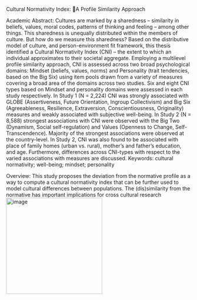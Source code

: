 Cultural Normativity Index: A Profile Similarity Approach

Academic Abstract:
Cultures are marked by a sharedness – similarity in beliefs, values, moral codes, patterns
of thinking and feeling – among other things. This sharedness is unequally distributed within the
members of culture. But how do we measure this sharedness? Based on the distributive model of
culture, and person-environment fit framework, this thesis identified a Cultural Normativity
Index (CNI) – the extent to which an individual approximates to their societal aggregate.
Employing a multilevel profile similarity approach, CNI is assessed across two broad
psychological domains: Mindset (beliefs, values, norms) and Personality (trait tendencies, based
on the Big Six) using item pools drawn from a variety of measures covering a broad area of the
domains across two studies. Six and eight CNI types based on Mindset and personality domains
were assessed in each study respectively. In Study 1 (N = 2,224) CNI was strongly associated
with GLOBE (Assertiveness, Future Orientation, Ingroup Collectivism) and Big Six
(Agreeableness, Resilience, Extraversion, Conscientiousness, Originality) measures and weakly
associated with subjective well-being. In Study 2 (N = 8,588) strongest associations with CNI
were observed with the Big Two (Dynamism, Social self-regulation) and Values (Openness to
Change, Self-Transcendence). Majority of the strongest associations were observed at the
country-level. In Study 2, CNI was also found to be associated with place of family homes (urban
vs. rural), mother’s and father’s education, and age. Furthermore, differences across CNI-types
with respect to the varied associations with measures are discussed.
Keywords: cultural normativity; well-being; mindset; personality

Overview:
This study proposes the deviation from the normative profile as a way to compute a cultural normativity index that can be further used to model cultural differences between populations. 
The (dis)similarity from the normative has important implications for cross cultural research
<img width="261" alt="image" src="https://github.com/user-attachments/assets/3b4f431e-cee1-4675-a30d-0d13a5e3ee78" />
